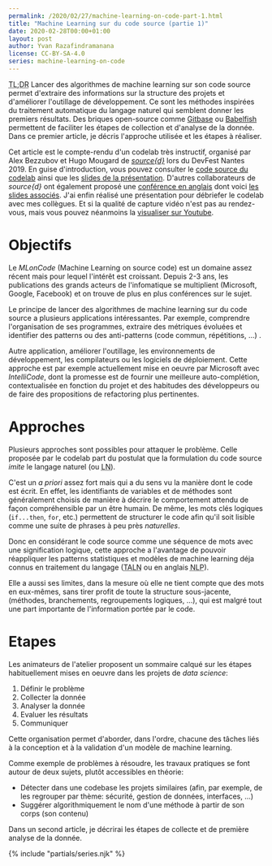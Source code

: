 ```yaml
---
permalink: /2020/02/27/machine-learning-on-code-part-1.html
title: "Machine Learning sur du code source (partie 1)"
date: 2020-02-28T00:00+01:00
layout: post
author: Yvan Razafindramanana
license: CC-BY-SA-4.0
series: machine-learning-on-code
---
```


<acronym title="En résumé... (Too long; Didn't Read)">TL;DR</acronym> Lancer des algorithmes de machine learning sur son code source permet d'extraire des informations sur la structure des projets et d'améliorer l'outillage de développement. Ce sont les méthodes inspirées du traitement automatique du langage naturel qui semblent donner les premiers résultats. Des briques open-source comme [Gitbase](https://github.com/src-d/gitbase) ou [Babelfish](https://doc.bblf.sh/) permettent de faciliter les étapes de collection et d'analyse de la donnée. Dans ce premier article, je décris l'approche utilisée et les étapes à réaliser.

<!--more-->

Cet article est le compte-rendu d'un codelab très instructif, organisé par Alex Bezzubov et Hugo Mougard de [_source{d}_](https://sourced.tech/) lors du DevFest Nantes 2019. En guise d'introduction, vous pouvez consulter le [code source du codelab](https://github.com/mloncode/devfest2019-workshop) ainsi que les [slides de la présentation](https://docs.google.com/presentation/d/1vF0JMagmXXzn-h-OaJu6CsDt78oSQSg58YFJsBUaHxk/edit). D'autres collaborateurs de _source{d}_ ont également proposé une [conférence en anglais](https://www.youtube.com/watch?v=6NhQIaJfWXk) dont voici [les slides associés](https://egorbu.github.io/usedata_2019/). J'ai enfin réalisé une présentation pour débriefer le codelab avec mes collègues. Et si la qualité de capture vidéo n'est pas au rendez-vous, mais vous pouvez néanmoins la [visualiser sur Youtube](https://www.youtube.com/watch?v=0R7GIT4GPNk).

# Objectifs

Le _MLonCode_ (Machine Learning on source code) est un domaine assez récent mais pour lequel l'intérêt est croissant. Depuis 2-3 ans, les publications des grands acteurs de l'infomatique se multiplient (Microsoft, Google, Facebook) et on trouve de plus en plus conférences sur le sujet.

Le principe de lancer des algorithmes de machine learning sur du code source a plusieurs applications intéressantes. Par exemple, comprendre l'organisation de ses programmes, extraire des métriques évoluées et identifier des patterns ou des anti-patterns (code commun, répétitions, ...) .

Autre application, améliorer l'outillage, les environnements de développement, les compilateurs ou les logiciels de déploiement. Cette approche est par exemple actuellement mise en oeuvre par Microsoft avec _IntelliCode_, dont la promesse est de fournir une meilleure auto-complétion, contextualisée en fonction du projet et des habitudes des développeurs ou de faire des propositions de refactoring plus pertinentes.

# Approches

Plusieurs approches sont possibles pour attaquer le problème. Celle proposée par le codelab part du postulat que la formulation du code source _imite_ le langage naturel (ou <acronym title="Langage Naturel">LN</acronym>).

C'est un _a priori_ assez fort mais qui a du sens vu la manière dont le code est écrit. En effet, les identifiants de variables et de méthodes sont généralement choisis de manière à décrire le comportement attendu de façon compréhensible par un être humain. De même, les mots clés logiques (`if...then`, `for`, etc.) permettent de structurer le code afin qu'il soit lisible comme une suite de phrases à peu près _naturelles_.

Donc en considérant le code source comme une séquence de mots avec une signification logique, cette approche a l'avantage de pouvoir réappliquer les patterns statistiques et modèles de machine learning déja connus en traitement du langage (<acronym title="Traitement Automatique du Langage Naturel">TALN</acronym> ou en anglais <acronym title="Natural Language Processing">NLP</acronym>).

Elle a aussi ses limites, dans la mesure où elle ne tient compte que des mots en eux-mêmes, sans tirer profit de toute la structure sous-jacente, (méthodes, branchements, regroupements logiques, ...), qui est malgré tout une part importante de l'information portée par le code.

# Etapes

Les animateurs de l'atelier proposent un sommaire calqué sur les étapes habituellement mises en oeuvre dans les projets de _data science_:

1. Définir le problème
2. Collecter la donnée
3. Analyser la donnée
4. Evaluer les résultats
5. Communiquer

Cette organisation permet d'aborder, dans l'ordre, chacune des tâches liés à la conception et à la validation d'un modèle de machine learning.

Comme exemple de problèmes à résoudre, les travaux pratiques se font autour de deux sujets, plutôt accessibles en théorie:
- Détecter dans une codebase les projets similaires (afin, par exemple, de les regrouper par thème: sécurité, gestion de données, interfaces, ...)
- Suggérer algorithmiquement le nom d'une méthode à partir de son corps (son contenu)

Dans un second article, je décrirai les étapes de collecte et de première analyse de la donnée.

{% include "partials/series.njk" %}
